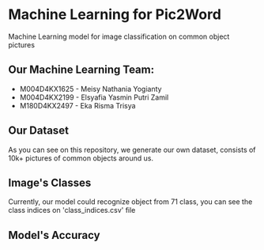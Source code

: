 # Machine Learning for Pic2Word
Machine Learning model for image classification on common object pictures

## Our Machine Learning Team:
- M004D4KX1625 - Meisy Nathania Yogianty
- M004D4KX2199 - Elsyafia Yasmin Putri Zamil 
- M180D4KX2497 - Eka Risma Trisya

## Our Dataset
As you can see on this repository, we generate our own dataset, consists of 10k+ pictures of common objects around us.

## Image's Classes
Currently, our model could recognize object from 71 class, you can see the class indices on 'class_indices.csv' file

## Model's Accuracy
